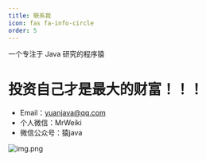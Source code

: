 ```yaml
---
title: 联系我
icon: fas fa-info-circle
order: 5
---
```


一个专注于 Java 研究的程序猿

# 投资自己才是最大的财富！！！


- Email：yuanjava@qq.com
- 个人微信：MrWeiki
- 微信公众号：猿java

![img.png](https://www.yuanjava.cn/assets/img/pub.jpg)


